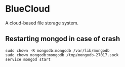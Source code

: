 # BlueCloud
A cloud-based file storage system.


## Restarting mongod in case of crash

```
sudo chown -R mongodb:mongodb /var/lib/mongodb 
sudo chown mongodb:mongodb /tmp/mongodb-27017.sock
service mongod start
```